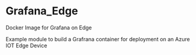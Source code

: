 # Grafana_Edge
Docker Image for Grafana on Edge

Example module to build a Grafrana container for deployment on an Azure IOT Edge Device

